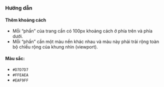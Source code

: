 ### Hướng dẫn  
#### Thêm khoảng cách  
- Mỗi “phần” của trang cần có 100px khoảng cách ở phía trên và phía dưới.  
- Mỗi “phần” cần một màu nền khác nhau và màu này phải trải rộng toàn bộ chiều rộng của khung nhìn (viewport).  

#### Màu sắc:  
- `#D7D7D7`  
- `#FFEAEA`  
- `#EAF9FF`  